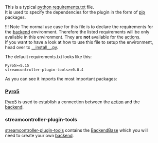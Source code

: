 This is a typical [python requirements.txt](https://learnpython.com/blog/python-requirements-file/) file.  
It is used to specify the dependencies for the plugin in the form of [pip](https://pip.pypa.io/en/stable/) packages.

!!! Note
    The normal use case for this file is to declare the requirements for the [backend](backend_py.md) environment. Therefore the listed requirements will be only available in this environment. They are **not** available for the [actions](BackendAction_py.md).  
    If you want to have a look at how to use this file to setup the environment, head over to [\_\_install\_\_.py](__install___py.md).

The default requirements.txt looks like this:
```text
Pyro5>=5.15
streamcontroller-plugin-tools>=0.0.4
```
As you can see it imports the most important packages:

### [Pyro5](https://pyro5.readthedocs.io/en/latest/)
[Pyro5](https://pyro5.readthedocs.io/en/latest/) is used to establish a connection between the [action](BackendAction_py.md) and the [backend](backend_py.md).

### streamcontroller-plugin-tools
[streamcontroller-plugin-tools](https://pypi.org/project/streamcontroller-plugin-tools/) contains the [BackendBase](../bases/BackendBase_py.md) which you will need to create your own [backend](backend_py.md).